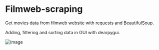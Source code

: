 # Filmweb-scraping
Get movies data from filmweb website with requests and BeautifulSoup.

Adding, filtering and sorting data in GUI with dearpygui.

![image](https://user-images.githubusercontent.com/99027230/190436825-0692ed78-c6b5-4e0d-895e-639c349fcbef.png)
